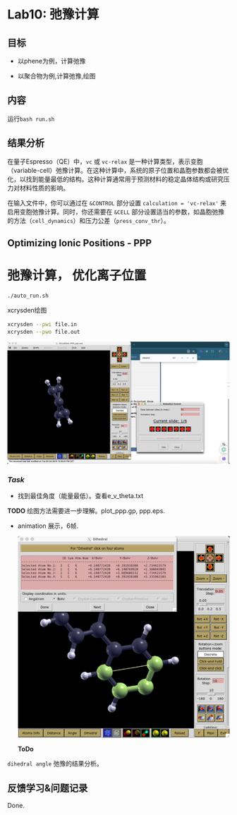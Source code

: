 Lab10: 弛豫计算
===============================

## 目标
- 以phene为例，计算弛豫

- 以聚合物为例,计算弛豫,绘图

## 内容
运行`bash run.sh`


## 结果分析
在量子Espresso（QE）中，`vc` 或 `vc-relax` 是一种计算类型，表示变胞（variable-cell）弛豫计算。在这种计算中，系统的原子位置和晶胞参数都会被优化，以找到能量最低的结构。这种计算通常用于预测材料的稳定晶体结构或研究压力对材料性质的影响。

在输入文件中，你可以通过在 `&CONTROL` 部分设置 `calculation = 'vc-relax'` 来启用变胞弛豫计算。同时，你还需要在 `&CELL` 部分设置适当的参数，如晶胞弛豫的方法（`cell_dynamics`）和压力公差（`press_conv_thr`）。


Optimizing Ionic Positions - PPP
--------------------------------
# 弛豫计算， 优化离子位置

```bash
./auto_run.sh
```
xcrysden绘图

```bash
xcrysden --pwi file.in
xcrysden --pwo file.out
```
![alt text](image-2.png)


### _Task_
- 找到最佳角度（能量最低）。查看e_v_theta.txt


**TODO**
绘图方法需要进一步理解。plot_ppp.gp, ppp.eps.

- animation 展示，6帧.

  ![alt text](image-3.png)

  **ToDo**

 `dihedral angle` 弛豫的结果分析。


## 反馈学习&问题记录
Done.
